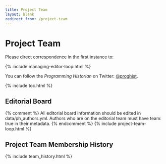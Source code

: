 ```yaml
---
title: Project Team
layout: blank
redirect_from: /project-team
---
```


# Project Team
Please direct correspondence in the first instance to:

{% include managing-editor-loop.html %}

You can follow the _Programming Historian_ on Twitter: [@proghist](http://twitter.com/proghist).

{% include toc.html %}

## Editorial Board

{% comment %}
All editorial board information should be edited in data/ph_authors.yml. Authors who are on the editorial team must have team: true in their metadata.
{% endcomment %}
{% include project-team-loop.html %}

## Project Team Membership History

{% include team_history.html %}
